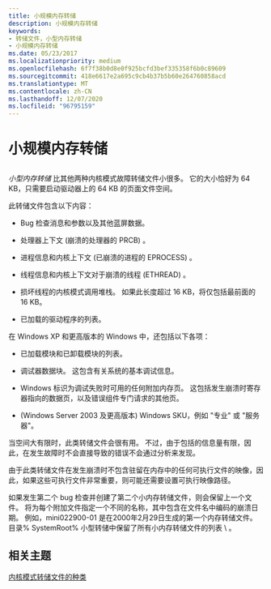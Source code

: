 ```yaml
---
title: 小规模内存转储
description: 小规模内存转储
keywords:
- 转储文件，小型内存转储
- 小规模内存转储
ms.date: 05/23/2017
ms.localizationpriority: medium
ms.openlocfilehash: 6f7f38b0d8e0f925bcfd3bef335358f6b0c89609
ms.sourcegitcommit: 418e6617e2a695c9cb4b37b5b60e264760858acd
ms.translationtype: MT
ms.contentlocale: zh-CN
ms.lasthandoff: 12/07/2020
ms.locfileid: "96795159"
---
```

# <a name="small-memory-dump"></a>小规模内存转储


## <span id="ddk_small_memory_dump_dbg"></span><span id="DDK_SMALL_MEMORY_DUMP_DBG"></span>


*小型内存转储* 比其他两种内核模式故障转储文件小很多。 它的大小恰好为 64 KB，只需要启动驱动器上的 64 KB 的页面文件空间。

此转储文件包含以下内容：

-   Bug 检查消息和参数以及其他蓝屏数据。

-   处理器上下文 (崩溃的处理器的 PRCB) 。

-   进程信息和内核上下文 (已崩溃的进程的 EPROCESS) 。

-   线程信息和内核上下文对于崩溃的线程 (ETHREAD) 。

-   损坏线程的内核模式调用堆栈。 如果此长度超过 16 KB，将仅包括最前面的 16 KB。

-   已加载的驱动程序的列表。

在 Windows XP 和更高版本的 Windows 中，还包括以下各项：

-   已加载模块和已卸载模块的列表。

-   调试器数据块。 这包含有关系统的基本调试信息。

-   Windows 标识为调试失败时可用的任何附加内存页。 这包括发生崩溃时寄存器指向的数据页，以及错误组件专门请求的其他页。

-    (Windows Server 2003 及更高版本) Windows SKU，例如 "专业" 或 "服务器"。

当空间大有限时，此类转储文件会很有用。 不过，由于包括的信息量有限，因此，在发生故障时不会直接导致的错误不会通过分析来发现。

由于此类转储文件在发生崩溃时不包含驻留在内存中的任何可执行文件的映像，因此，如果这些可执行文件非常重要，则可能还需要设置可执行映像路径。

如果发生第二个 bug 检查并创建了第二个小内存转储文件，则会保留上一个文件。 将为每个附加文件指定一个不同的名称，其中包含在文件名中编码的崩溃日期。 例如，mini022900-01 是在2000年2月29日生成的第一个内存转储文件。 目录% SystemRoot% 小型转储中保留了所有小内存转储文件的列表 \\ 。

## <a name="span-idrelated_topicsspanrelated-topics"></a><span id="related_topics"></span>相关主题


[内核模式转储文件的种类](varieties-of-kernel-mode-dump-files.md)

 

 







